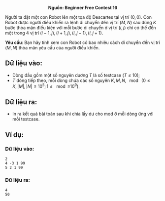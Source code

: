 **<center>Nguồn: Beginner Free Contest 16</center>**

Người ta đặt một con Robot lên một tọa độ Descartes tại vị trí $(0, 0)$. Con Robot được người điều khiển ra lệnh di chuyển đến vị trí $(M, N)$ sau đúng $K$ bước thỏa mãn điều kiện với mỗi bước di chuyển ở vị trí $(i, j)$ chỉ có thể đến một trong $4$ vị trí $(i − 1, j), (i + 1, j), (i, j − 1), (i, j + 1)$.

**Yêu cầu**: Bạn hãy tính xem con Robot có bao nhiêu cách di chuyển đến vị trí $(M, N)$ thỏa mãn yêu cầu của người điều khiển.

## Dữ liệu vào:
- Dòng đầu gồm một số nguyên dương $T$ là số testcase $(T ≤ 10)$;
- $T$ dòng tiếp theo, mỗi dòng chứa các số nguyên $K, M, N,\mod\ (0 ≤ K, |M|, |N| ≤ 10^5; 1 ≤ \mod ≤ 10^9)$.

## Dữ liệu ra:
- In ra kết quả bài toán sau khi chia lấy dư cho $\text{mod}$ ở mỗi dòng ứng với mỗi testcase.

## Ví dụ:
### Dữ liệu vào:
```
2
4 -3 1 99
5 2 1 99
```

### Dữ liệu ra:
```
4
50
```